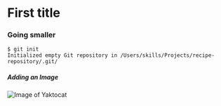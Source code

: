 # First title
### Going smaller
```
$ git init
Initialized empty Git repository in /Users/skills/Projects/recipe-repository/.git/
```
##### Adding an Image
![Image of Yaktocat](https://octodex.github.com/images/yaktocat.png)
